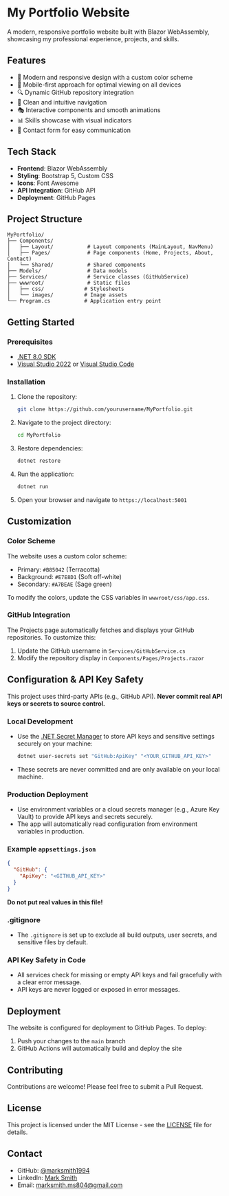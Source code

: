 # My Portfolio Website

A modern, responsive portfolio website built with Blazor WebAssembly, showcasing my professional experience, projects, and skills.

## Features

- 🎨 Modern and responsive design with a custom color scheme
- 📱 Mobile-first approach for optimal viewing on all devices
- 🔍 Dynamic GitHub repository integration
- 🎯 Clean and intuitive navigation
- 🎭 Interactive components and smooth animations
- 📊 Skills showcase with visual indicators
- 📧 Contact form for easy communication

## Tech Stack

- **Frontend**: Blazor WebAssembly
- **Styling**: Bootstrap 5, Custom CSS
- **Icons**: Font Awesome
- **API Integration**: GitHub API
- **Deployment**: GitHub Pages

## Project Structure

```
MyPortfolio/
├── Components/
│   ├── Layout/           # Layout components (MainLayout, NavMenu)
│   ├── Pages/            # Page components (Home, Projects, About, Contact)
│   └── Shared/           # Shared components
├── Models/               # Data models
├── Services/             # Service classes (GitHubService)
├── wwwroot/              # Static files
│   ├── css/             # Stylesheets
│   └── images/          # Image assets
└── Program.cs           # Application entry point
```

## Getting Started

### Prerequisites

- [.NET 8.0 SDK](https://dotnet.microsoft.com/download/dotnet/8.0)
- [Visual Studio 2022](https://visualstudio.microsoft.com/) or [Visual Studio Code](https://code.visualstudio.com/)

### Installation

1. Clone the repository:
   ```bash
   git clone https://github.com/yourusername/MyPortfolio.git
   ```

2. Navigate to the project directory:
   ```bash
   cd MyPortfolio
   ```

3. Restore dependencies:
   ```bash
   dotnet restore
   ```

4. Run the application:
   ```bash
   dotnet run
   ```

5. Open your browser and navigate to `https://localhost:5001`

## Customization

### Color Scheme

The website uses a custom color scheme:
- Primary: `#B85042` (Terracotta)
- Background: `#E7E8D1` (Soft off-white)
- Secondary: `#A7BEAE` (Sage green)

To modify the colors, update the CSS variables in `wwwroot/css/app.css`.

### GitHub Integration

The Projects page automatically fetches and displays your GitHub repositories. To customize this:

1. Update the GitHub username in `Services/GitHubService.cs`
2. Modify the repository display in `Components/Pages/Projects.razor`

## Configuration & API Key Safety

This project uses third-party APIs (e.g., GitHub API). **Never commit real API keys or secrets to source control.**

### Local Development
- Use the [.NET Secret Manager](https://learn.microsoft.com/en-us/aspnet/core/security/app-secrets) to store API keys and sensitive settings securely on your machine:
  ```bash
  dotnet user-secrets set "GitHub:ApiKey" "<YOUR_GITHUB_API_KEY>"
  ```
- These secrets are never committed and are only available on your local machine.

### Production Deployment
- Use environment variables or a cloud secrets manager (e.g., Azure Key Vault) to provide API keys and secrets securely.
- The app will automatically read configuration from environment variables in production.

### Example `appsettings.json`
```json
{
  "GitHub": {
    "ApiKey": "<GITHUB_API_KEY>"
  }
}
```
**Do not put real values in this file!**

### .gitignore
- The `.gitignore` is set up to exclude all build outputs, user secrets, and sensitive files by default.

### API Key Safety in Code
- All services check for missing or empty API keys and fail gracefully with a clear error message.
- API keys are never logged or exposed in error messages.

## Deployment

The website is configured for deployment to GitHub Pages. To deploy:

1. Push your changes to the `main` branch
2. GitHub Actions will automatically build and deploy the site

## Contributing

Contributions are welcome! Please feel free to submit a Pull Request.

## License

This project is licensed under the MIT License - see the [LICENSE](LICENSE) file for details.

## Contact

- GitHub: [@marksmith1994](https://github.com/marksmith1994)
- LinkedIn: [Mark Smith](https://linkedin.com/in/marksmithdeveloper)
- Email: marksmith.ms804@gmail.com 